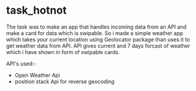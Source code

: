 # task_hotnot

The task was to make an app that handles incoming data from an API and make a card for data which is swipable. So i made a simple weather app which takes your current location using Geolocator package than uses it to get weather data from API. API gives current and 7 days forcast of weather which i have shown in form of swipable cards.

API's used:- 

- Open Weather Api 
- position stack Api for reverse geocoding

